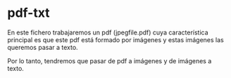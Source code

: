 # pdf-txt

En este fichero trabajaremos un pdf (jpegfile.pdf) cuya característica principal es que este pdf está formado por imágenes y estas imágenes las queremos pasar a texto.

Por lo tanto, tendremos que pasar de pdf a imágenes y de imágenes a texto.

